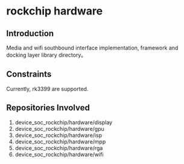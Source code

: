 # rockchip hardware

## Introduction
Media and wifi southbound interface implementation, framework and docking layer library directory。
## Constraints

Currently, rk3399 are supported.
## Repositories Involved
1.  device_soc_rockchip/hardware/display
2.  device_soc_rockchip/hardware/gpu
3.  device_soc_rockchip/hardware/isp
4.  device_soc_rockchip/hardware/mpp
5.  device_soc_rockchip/hardware/rga
6.  device_soc_rockchip/hardware/wifi
